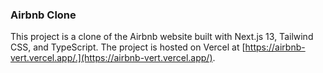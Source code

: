 ### Airbnb Clone

This project is a clone of the Airbnb website built with Next.js 13, Tailwind CSS, and TypeScript. The project is hosted on Vercel at [https://airbnb-vert.vercel.app/.](https://airbnb-vert.vercel.app/).

